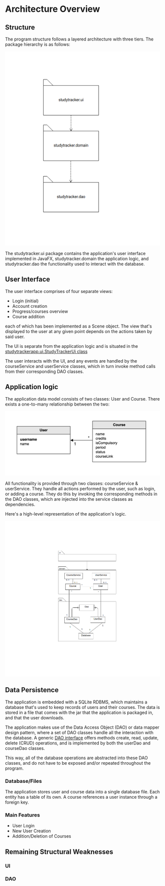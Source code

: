 # Architecture Overview

## Structure

The program structure follows a layered architecture with three tiers. The package hierarchy is as follows:

![Application Package Structure](https://github.com/Nurou/ot-harjoitustyo/blob/master/studyTracker/documentation/images/package_structure.png)

The studytracker.ui package contains the application's user interface implemented in JavaFX, studytracker.domain the application logic, and studytracker.dao the functionality used to interact with the database.

## User Interface

The user interface comprises of four separate views:

- Login (initial)
- Account creation
- Progress/courses overview
- Course addition

each of which has been implemented as a Scene object. The view that's displayed to the user at any given point depends on the actions taken by said user.

The UI is separate from the application logic and is situated in the [studytrackerapp.ui.StudyTrackerUi class](https://github.com/Nurou/ot-harjoitustyo/blob/master/studyTracker/src/main/java/studytrackerapp/ui/StudyTrackerUi.java)

The user interacts with the UI, and any events are handled by the courseService and userService classes, which in turn invoke method calls from their corresponding DAO classes.

## Application logic

The application data model consists of two classes: User and Course. There exists a one-to-many relationship between the two:

![Course-User](https://github.com/Nurou/ot-harjoitustyo/blob/master/studyTracker/documentation/images/course_user.jpg)

All functionality is provided through two classes: courseService & userService. They handle all actions performed by the user, such as login, or adding a course. They do this by invoking the corresponding methods in the DAO classes, which are injected into the service classes as dependencies.

Here's a high-level representation of the application's logic.

![Class Diagram](https://github.com/Nurou/ot-harjoitustyo/blob/master/studyTracker/documentation/images/class_diagram.png)

## Data Persistence

The application is embedded with a SQLite RDBMS, which maintains a database that's used to keep records of users and their courses. The data is stored in a file that comes with the jar that the application is packaged in, and that the user downloads.

The application makes use of the Data Access Object (DAO) or data mapper design pattern, where a set of DAO classes handle all the interaction with the database. A generic [DAO interface](https://github.com/Nurou/ot-harjoitustyo/blob/master/studyTracker/src/main/java/studytrackerapp/dao/DAO.java) offers methods create, read, update, delete (CRUD) operations, and is implemented by both the userDao and courseDao classes.

This way, all of the database operations are abstracted into these DAO classes, and do not have to be exposed and/or repeated throughout the program.

### Database/Files

The application stores user and course data into a single database file. Each entity has a table of its own. A course references a user instance through a foreign key.

### Main Features

- User Login
- New User Creation
- Addition/Deletion of Courses

## Remaining Structural Weaknesses

### UI

### DAO
